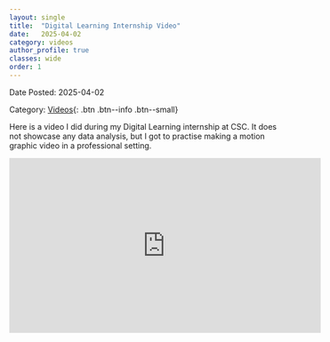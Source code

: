 ```yaml
---
layout: single
title:  "Digital Learning Internship Video"
date:   2025-04-02
category: videos
author_profile: true
classes: wide
order: 1
---
```

Date Posted: 2025-04-02

Category: [Videos](https://meng-kiat.github.io/videos/){: .btn .btn--info .btn--small}

Here is a video I did during my Digital Learning internship at CSC. It does not showcase any data analysis, but I got to practise making a motion graphic video in a professional setting. 

<iframe width="560" height="315" src="https://www.youtube.com/embed/aw22gArT5R8?si=pLzYHnZNn3Kjq_py" title="YouTube video player" frameborder="0" allow="accelerometer; autoplay; clipboard-write; encrypted-media; gyroscope; picture-in-picture; web-share" referrerpolicy="strict-origin-when-cross-origin" allowfullscreen></iframe>